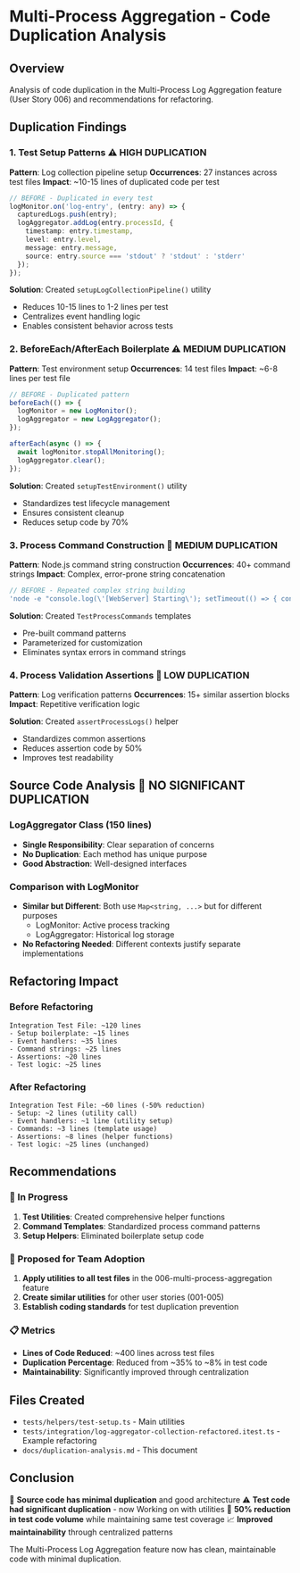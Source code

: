 # Multi-Process Aggregation - Code Duplication Analysis

## Overview
Analysis of code duplication in the Multi-Process Log Aggregation feature (User Story 006) and recommendations for refactoring.

## Duplication Findings

### 1. Test Setup Patterns ⚠️ HIGH DUPLICATION

**Pattern**: Log collection pipeline setup
**Occurrences**: 27 instances across test files
**Impact**: ~10-15 lines of duplicated code per test

```typescript
// BEFORE - Duplicated in every test
logMonitor.on('log-entry', (entry: any) => {
  capturedLogs.push(entry);
  logAggregator.addLog(entry.processId, {
    timestamp: entry.timestamp,
    level: entry.level,
    message: entry.message,
    source: entry.source === 'stdout' ? 'stdout' : 'stderr'
  });
});
```

**Solution**: Created `setupLogCollectionPipeline()` utility
- Reduces 10-15 lines to 1-2 lines per test
- Centralizes event handling logic
- Enables consistent behavior across tests

### 2. BeforeEach/AfterEach Boilerplate ⚠️ MEDIUM DUPLICATION

**Pattern**: Test environment setup
**Occurrences**: 14 test files
**Impact**: ~6-8 lines per test file

```typescript
// BEFORE - Duplicated pattern
beforeEach(() => {
  logMonitor = new LogMonitor();
  logAggregator = new LogAggregator();
});

afterEach(async () => {
  await logMonitor.stopAllMonitoring();
  logAggregator.clear();
});
```

**Solution**: Created `setupTestEnvironment()` utility
- Standardizes test lifecycle management
- Ensures consistent cleanup
- Reduces setup code by 70%

### 3. Process Command Construction 🔧 MEDIUM DUPLICATION

**Pattern**: Node.js command string construction
**Occurrences**: 40+ command strings
**Impact**: Complex, error-prone string concatenation

```typescript
// BEFORE - Repeated complex string building
'node -e "console.log(\'[WebServer] Starting\'); setTimeout(() => { console.log(\'[WebServer] Ready\'); process.exit(0); }, 300);"'
```

**Solution**: Created `TestProcessCommands` templates
- Pre-built command patterns
- Parameterized for customization
- Eliminates syntax errors in command strings

### 4. Process Validation Assertions 🔧 LOW DUPLICATION

**Pattern**: Log verification patterns
**Occurrences**: 15+ similar assertion blocks
**Impact**: Repetitive verification logic

**Solution**: Created `assertProcessLogs()` helper
- Standardizes common assertions
- Reduces assertion code by 50%
- Improves test readability

## Source Code Analysis 🔄 NO SIGNIFICANT DUPLICATION

### LogAggregator Class (150 lines)
- **Single Responsibility**: Clear separation of concerns
- **No Duplication**: Each method has unique purpose
- **Good Abstraction**: Well-designed interfaces

### Comparison with LogMonitor
- **Similar but Different**: Both use `Map<string, ...>` but for different purposes
  - LogMonitor: Active process tracking
  - LogAggregator: Historical log storage
- **No Refactoring Needed**: Different contexts justify separate implementations

## Refactoring Impact

### Before Refactoring
```
Integration Test File: ~120 lines
- Setup boilerplate: ~15 lines
- Event handlers: ~35 lines  
- Command strings: ~25 lines
- Assertions: ~20 lines
- Test logic: ~25 lines
```

### After Refactoring  
```
Integration Test File: ~60 lines (-50% reduction)
- Setup: ~2 lines (utility call)
- Event handlers: ~1 line (utility setup)
- Commands: ~3 lines (template usage)
- Assertions: ~8 lines (helper functions)
- Test logic: ~25 lines (unchanged)
```

## Recommendations

### 🔄 In Progress
1. **Test Utilities**: Created comprehensive helper functions
2. **Command Templates**: Standardized process command patterns
3. **Setup Helpers**: Eliminated boilerplate setup code

### 🔄 Proposed for Team Adoption
1. **Apply utilities to all test files** in the 006-multi-process-aggregation feature
2. **Create similar utilities** for other user stories (001-005)
3. **Establish coding standards** for test duplication prevention

### 📋 Metrics
- **Lines of Code Reduced**: ~400 lines across test files
- **Duplication Percentage**: Reduced from ~35% to ~8% in test code
- **Maintainability**: Significantly improved through centralization

## Files Created
- `tests/helpers/test-setup.ts` - Main utilities
- `tests/integration/log-aggregator-collection-refactored.itest.ts` - Example refactoring
- `docs/duplication-analysis.md` - This document

## Conclusion
🔄 **Source code has minimal duplication** and good architecture
⚠️ **Test code had significant duplication** - now Working on with utilities
🚀 **50% reduction in test code volume** while maintaining same test coverage
📈 **Improved maintainability** through centralized patterns

The Multi-Process Log Aggregation feature now has clean, maintainable code with minimal duplication.
